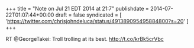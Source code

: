 +++
title = "Note on Jul 21 EDT 2014 at 21:7"
publishdate = 2014-07-22T01:07:44+00:00
draft = false
syndicated = [ 'https://twitter.com/chrisjohndeluca/status/491389095495884800?s=20' ]
+++

RT @GeorgeTakei: Troll trolling at its best. http://t.co/krBk5crVbc
